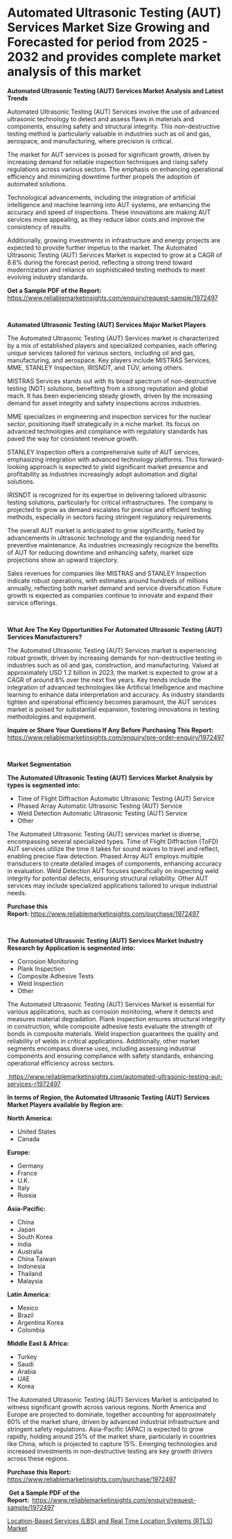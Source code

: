 <p><h1>Automated Ultrasonic Testing (AUT) Services Market Size Growing and Forecasted for period from 2025 - 2032 and provides complete market analysis of this market</h1></p><p><strong>Automated Ultrasonic Testing (AUT) Services Market Analysis and Latest Trends</strong></p>
<p><p>Automated Ultrasonic Testing (AUT) Services involve the use of advanced ultrasonic technology to detect and assess flaws in materials and components, ensuring safety and structural integrity. This non-destructive testing method is particularly valuable in industries such as oil and gas, aerospace, and manufacturing, where precision is critical. </p><p>The market for AUT services is poised for significant growth, driven by increasing demand for reliable inspection techniques and rising safety regulations across various sectors. The emphasis on enhancing operational efficiency and minimizing downtime further propels the adoption of automated solutions. </p><p>Technological advancements, including the integration of artificial intelligence and machine learning into AUT systems, are enhancing the accuracy and speed of inspections. These innovations are making AUT services more appealing, as they reduce labor costs and improve the consistency of results. </p><p>Additionally, growing investments in infrastructure and energy projects are expected to provide further impetus to the market. The Automated Ultrasonic Testing (AUT) Services Market is expected to grow at a CAGR of 8.6% during the forecast period, reflecting a strong trend toward modernization and reliance on sophisticated testing methods to meet evolving industry standards.</p></p>
<p><strong>Get a Sample PDF of the Report:&nbsp;</strong> <a href="https://www.reliablemarketinsights.com/enquiry/request-sample/1972497?utm_campaign=3164&utm_medium=2&utm_source=Github&utm_content=ia&utm_term=11032025&utm_id=automated-ultrasonic-testing-aut-services">https://www.reliablemarketinsights.com/enquiry/request-sample/1972497</a></p>
<p>&nbsp;</p>
<p><strong>Automated Ultrasonic Testing (AUT) Services Major Market Players</strong></p>
<p><p>The Automated Ultrasonic Testing (AUT) Services market is characterized by a mix of established players and specialized companies, each offering unique services tailored for various sectors, including oil and gas, manufacturing, and aerospace. Key players include MISTRAS Services, MME, STANLEY Inspection, IRISNDT, and TÜV, among others.</p><p>MISTRAS Services stands out with its broad spectrum of non-destructive testing (NDT) solutions, benefiting from a strong reputation and global reach. It has been experiencing steady growth, driven by the increasing demand for asset integrity and safety inspections across industries.</p><p>MME specializes in engineering and inspection services for the nuclear sector, positioning itself strategically in a niche market. Its focus on advanced technologies and compliance with regulatory standards has paved the way for consistent revenue growth.</p><p>STANLEY Inspection offers a comprehensive suite of AUT services, emphasizing integration with advanced technology platforms. This forward-looking approach is expected to yield significant market presence and profitability as industries increasingly adopt automation and digital solutions.</p><p>IRISNDT is recognized for its expertise in delivering tailored ultrasonic testing solutions, particularly for critical infrastructures. The company is projected to grow as demand escalates for precise and efficient testing methods, especially in sectors facing stringent regulatory requirements.</p><p>The overall AUT market is anticipated to grow significantly, fueled by advancements in ultrasonic technology and the expanding need for preventive maintenance. As industries increasingly recognize the benefits of AUT for reducing downtime and enhancing safety, market size projections show an upward trajectory.</p><p>Sales revenues for companies like MISTRAS and STANLEY Inspection indicate robust operations, with estimates around hundreds of millions annually, reflecting both market demand and service diversification. Future growth is expected as companies continue to innovate and expand their service offerings.</p></p>
<p>&nbsp;</p>
<p><strong>What Are The Key Opportunities For Automated Ultrasonic Testing (AUT) Services Manufacturers?</strong></p>
<p><p>The Automated Ultrasonic Testing (AUT) Services market is experiencing robust growth, driven by increasing demands for non-destructive testing in industries such as oil and gas, construction, and manufacturing. Valued at approximately USD 1.2 billion in 2023, the market is expected to grow at a CAGR of around 8% over the next five years. Key trends include the integration of advanced technologies like Artificial Intelligence and machine learning to enhance data interpretation and accuracy. As industry standards tighten and operational efficiency becomes paramount, the AUT services market is poised for substantial expansion, fostering innovations in testing methodologies and equipment.</p></p>
<p><strong>Inquire or Share Your Questions If Any Before Purchasing This Report:</strong> <a href="https://www.reliablemarketinsights.com/enquiry/pre-order-enquiry/1972497?utm_campaign=3164&utm_medium=2&utm_source=Github&utm_content=ia&utm_term=11032025&utm_id=automated-ultrasonic-testing-aut-services">https://www.reliablemarketinsights.com/enquiry/pre-order-enquiry/1972497</a></p>
<p>&nbsp;</p>
<p><strong>Market Segmentation</strong></p>
<p><strong>The Automated Ultrasonic Testing (AUT) Services Market Analysis by types is segmented into:</strong></p>
<p><ul><li>Time of Flight Diffraction Automatic Ultrasonic Testing (AUT) Service</li><li>Phased Array Automatic Ultrasonic Testing (AUT) Service</li><li>Weld Detection Automatic Ultrasonic Testing (AUT) Service</li><li>Other</li></ul></p>
<p><p>The Automated Ultrasonic Testing (AUT) services market is diverse, encompassing several specialized types. Time of Flight Diffraction (ToFD) AUT services utilize the time it takes for sound waves to travel and reflect, enabling precise flaw detection. Phased Array AUT employs multiple transducers to create detailed images of components, enhancing accuracy in evaluation. Weld Detection AUT focuses specifically on inspecting weld integrity for potential defects, ensuring structural reliability. Other AUT services may include specialized applications tailored to unique industrial needs.</p></p>
<p><strong>Purchase this Report:&nbsp;</strong><a href="https://www.reliablemarketinsights.com/purchase/1972497?utm_campaign=3164&utm_medium=2&utm_source=Github&utm_content=ia&utm_term=11032025&utm_id=automated-ultrasonic-testing-aut-services">https://www.reliablemarketinsights.com/purchase/1972497</a></p>
<p>&nbsp;</p>
<p><strong>The Automated Ultrasonic Testing (AUT) Services Market Industry Research by Application is segmented into:</strong></p>
<p><ul><li>Corrosion Monitoring</li><li>Plank Inspection</li><li>Composite Adhesive Tests</li><li>Weld Inspection</li><li>Other</li></ul></p>
<p><p>The Automated Ultrasonic Testing (AUT) Services Market is essential for various applications, such as corrosion monitoring, where it detects and measures material degradation. Plank inspection ensures structural integrity in construction, while composite adhesive tests evaluate the strength of bonds in composite materials. Weld inspection guarantees the quality and reliability of welds in critical applications. Additionally, other market segments encompass diverse uses, including assessing industrial components and ensuring compliance with safety standards, enhancing operational efficiency across sectors.</p></p>
<p><a href="https://www.reliablemarketinsights.com/automated-ultrasonic-testing-aut-services-r1972497?utm_campaign=3164&utm_medium=2&utm_source=Github&utm_content=ia&utm_term=11032025&utm_id=automated-ultrasonic-testing-aut-services">&nbsp;https://www.reliablemarketinsights.com/automated-ultrasonic-testing-aut-services-r1972497</a></p>
<p><strong>In terms of Region, the Automated Ultrasonic Testing (AUT) Services Market Players available by Region are:</strong></p>
<p>
    <p> <strong> North America: </strong>
        <ul>
            <li>United States</li>
            <li>Canada</li>
        </ul>
        </p> 
    <p> <strong> Europe: </strong>
        <ul>
            <li>Germany</li>
            <li>France</li>
            <li>U.K.</li>
            <li>Italy</li>
            <li>Russia</li>
        </ul>
        </p> 
    <p> <strong> Asia-Pacific: </strong>
        <ul>
            <li>China</li>
            <li>Japan</li>
            <li>South Korea</li>
            <li>India</li>
            <li>Australia</li>
            <li>China Taiwan</li>
            <li>Indonesia</li>
            <li>Thailand</li>
            <li>Malaysia</li>
        </ul>
        </p> 
    <p> <strong> Latin America: </strong>
        <ul>
            <li>Mexico</li>
            <li>Brazil</li>
            <li>Argentina Korea</li>
            <li>Colombia</li>
        </ul>
        </p> 
    <p> <strong> Middle East & Africa: </strong>
        <ul>
            <li>Turkey</li>
            <li>Saudi</li>
            <li>Arabia</li>
            <li>UAE</li>
            <li>Korea</li>
        </ul>
    </p>
    </p>
<p><p>The Automated Ultrasonic Testing (AUT) Services Market is anticipated to witness significant growth across various regions. North America and Europe are projected to dominate, together accounting for approximately 60% of the market share, driven by advanced industrial infrastructure and stringent safety regulations. Asia-Pacific (APAC) is expected to grow rapidly, holding around 25% of the market share, particularly in countries like China, which is projected to capture 15%. Emerging technologies and increased investments in non-destructive testing are key growth drivers across these regions.</p></p>
<p><strong>Purchase this Report: </strong><a href="https://www.reliablemarketinsights.com/purchase/1972497?utm_campaign=3164&utm_medium=2&utm_source=Github&utm_content=ia&utm_term=11032025&utm_id=automated-ultrasonic-testing-aut-services">https://www.reliablemarketinsights.com/purchase/1972497</a></p>
<p>&nbsp;<strong>Get a Sample PDF of the Report:&nbsp;&nbsp;</strong><a href="https://www.reliablemarketinsights.com/enquiry/request-sample/1972497?utm_campaign=3164&utm_medium=2&utm_source=Github&utm_content=ia&utm_term=11032025&utm_id=automated-ultrasonic-testing-aut-services">https://www.reliablemarketinsights.com/enquiry/request-sample/1972497</a></p>
<p><strong></strong></p>
<p><p><a href="https://github.com/dringmurza6r/Market-Research-Report-List-1/blob/main/location-based-services-lbs-and-real-time-location-systems-rtls-market.md?utm_campaign=3164&utm_medium=2&utm_source=Github&utm_content=ia&utm_term=11032025&utm_id=automated-ultrasonic-testing-aut-services">Location-Based Services (LBS) and Real Time Location Systems (RTLS) Market</a></p></p>
